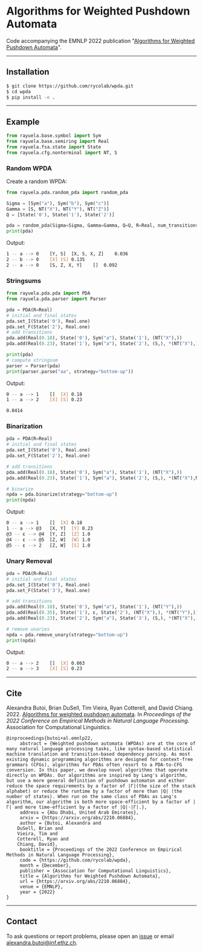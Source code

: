 # Algorithms for Weighted Pushdown Automata

Code accompanying the EMNLP 2022 publication "[Algorithms for Weighted Pushdown Automata](https://arxiv.org/abs/2210.06884)".

---
## Installation
```bash
$ git clone https://github.com/rycolab/wpda.git
$ cd wpda
$ pip install -e .
```
---
## Example
```python
from rayuela.base.symbol import Sym
from rayuela.base.semiring import Real
from rayuela.fsa.state import State
from rayuela.cfg.nonterminal import NT, S
```
### Random WPDA
Create a random WPDA:
```python
from rayuela.pda.random_pda import random_pda

Sigma = [Sym("a"), Sym("b"), Sym("c")]
Gamma = [S, NT("X"), NT("Y"), NT("Z")]
Q = [State('0'), State('1'), State('2')]

pda = random_pda(Sigma=Sigma, Gamma=Gamma, Q=Q, R=Real, num_transitions=3)
print(pda)
```
Output:
```bash
1 -- a --> 0	[Y, S]	[X, S, X, Z]	0.036
2 -- b --> 0	[X]	[S]	0.135
2 -- a --> 0	[S, Z, X, Y]	[]	0.092
```
### Stringsums
```python
from rayuela.pda.pda import PDA
from rayuela.pda.parser import Parser

pda = PDA(R=Real)
# initial and final states
pda.set_I(State('0'), Real.one)
pda.set_F(State('2'), Real.one)
# add transitions
pda.add(Real(0.18), State('0'), Sym("a"), State('1'), (NT("X"),))
pda.add(Real(0.23), State('1'), Sym("a"), State('2'), (S,), *(NT("X"),))

print(pda)
# compute stringsum
parser = Parser(pda)
print(parser.parse("aa", strategy="bottom-up"))
```
Output:
```bash
0 -- a --> 1	[]	[X]	0.18
1 -- a --> 2	[X]	[S]	0.23

0.0414
```
### Binarization
```python
pda = PDA(R=Real)
# initial and final states
pda.set_I(State('0'), Real.one)
pda.set_F(State('2'), Real.one)

# add transitions
pda.add(Real(0.18), State('0'), Sym("a"), State('1'), (NT("X"),))
pda.add(Real(0.23), State('1'), Sym("a"), State('2'), (S,), *(NT("X"),NT("Y"),NT("Z"),NT("W")))

# binarize
npda = pda.binarize(strategy="bottom-up")
print(npda)
```
Output:
```bash
0 -- a --> 1	[]	[X]	0.18
1 -- a --> @3	[X, Y]	[Y]	0.23
@3 -- ε --> @4	[Y, Z]	[Z]	1.0
@4 -- ε --> @5	[Z, W]	[W]	1.0
@5 -- ε --> 2	[Z, W]	[S]	1.0
```
### Unary Removal
```python
pda = PDA(R=Real)
# initial and final states
pda.set_I(State('0'), Real.one)
pda.set_F(State('3'), Real.one)

# add transitions
pda.add(Real(0.18), State('0'), Sym("a"), State('1'), (NT("Y"),))
pda.add(Real(0.35), State('1'), ε, State('2'), (NT("X"),), *(NT("Y"),))
pda.add(Real(0.23), State('2'), Sym("a"), State('3'), (S,), *(NT("X"),))

# remove unaries
npda = pda.remove_unary(strategy="bottom-up")
print(npda)
```
Output:
```bash
0 -- a --> 2	[]	[X]	0.063
2 -- a --> 3	[X]	[S]	0.23
```
---
## Cite

Alexandra Butoi, Brian DuSell, Tim Vieira, Ryan Cotterell, and David Chiang. 2022. [Algorithms for weighted pushdown
automata](https://arxiv.org/abs/2210.06884). In _Proceedings of the 2022 Conference on Empirical Methods in
Natural Language Processing_. Association for Computational Linguistics.
```
@inproceedings{butoi+al.emnlp22,
     abstract = {Weighted pushdown automata (WPDAs) are at the core of many natural language processing tasks, like syntax-based statistical machine translation and transition-based dependency parsing. As most existing dynamic programming algorithms are designed for context-free grammars (CFGs), algorithms for PDAs often resort to a PDA-to-CFG conversion. In this paper, we develop novel algorithms that operate directly on WPDAs. Our algorithms are inspired by Lang's algorithm, but use a more general definition of pushdown automaton and either reduce the space requirements by a factor of |Γ|(the size of the stack alphabet) or reduce the runtime by a factor of more than |Q| (the number of states). When run on the same class of PDAs as Lang's algorithm, our algorithm is both more space-efficient by a factor of |Γ| and more time-efficient by a factor of |Q|⋅|Γ|.},
     address = {Abu Dhabi, United Arab Emirates},
     arxiv = {https://arxiv.org/abs/2210.06884},
     author = {Butoi, Alexandra and 
    DuSell, Brian and 
    Vieira, Tim and 
    Cotterell, Ryan and 
    Chiang, David},
     booktitle = {Proceedings of the 2022 Conference on Empirical Methods in Natural Language Processing},
     code = {https://github.com/rycolab/wpda},
     month = {December},
     publisher = {Association for Computational Linguistics},
     title = {Algorithms for Weighted Pushdown Automata},
     url = {https://arxiv.org/abs/2210.06884},
     venue = {EMNLP},
     year = {2022}
}
```
---
## Contact
To ask questions or report problems, please open an [issue](https://github.com/rycolab/wpda/issues) or email [alexandra.butoi@inf.ethz.ch](mailto:alexandra.butoi@inf.ethz.ch).


